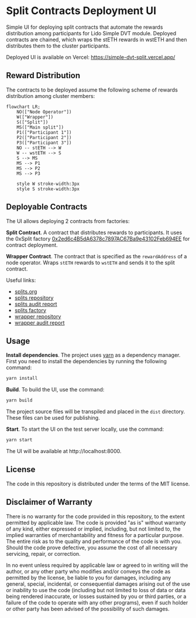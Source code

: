 # Split Contracts Deployment UI

Simple UI for deploying split contracts that automate the rewards distribution among participants for Lido Simple DVT module. Deployed contracts are chained, which wraps the stETH rewards in wstETH and then distributes them to the cluster participants.

Deployed UI is available on Vercel: https://simple-dvt-split.vercel.app/

## Reward Distribution

The contracts to be deployed assume the following scheme of rewards distribution among cluster members:

```mermaid
flowchart LR;
	NO(["Node Operator"])
	W(["Wrapper"])
	S(["Split"])
	MS(["Main split"])
	P1(["Participant 1"])
	P2(["Participant 2"])
	P3(["Participant 3"])
	NO -- stETH --> W
	W -- wstETH --> S
	S --> MS
	MS --> P1
	MS --> P2
	MS --> P3

	style W stroke-width:3px
	style S stroke-width:3px
```

## Deployable Contracts

The UI allows deploying 2 contracts from factories:

**Split Contract**. A contract that distributes rewards to participants. It uses the 0xSplit factory [0x2ed6c4B5dA6378c7897AC67Ba9e43102Feb694EE](https://etherscan.io/address/0x2ed6c4B5dA6378c7897AC67Ba9e43102Feb694EE) for contract deployment.

**Wrapper Contract**. The contract that is specified as the `rewardAddress` of a node operator. Wraps `stETH` rewards to `wstETH` and sends it to the split contract.

Useful links:

- [splits.org](https://splits.org/)
- [splits repository](https://github.com/0xSplits/splits-contracts)
- [splits audit report](https://github.com/0xSplits/splits-contracts/blob/main/audit/0xSplits_A-1.pdf)
- [splits factory](https://etherscan.io/address/0x2ed6c4B5dA6378c7897AC67Ba9e43102Feb694EE)
- [wrapper repository](https://github.com/ObolNetwork/obol-splits)
- [wrapper audit report](https://github.com/ObolNetwork/obol-splits/blob/main/audit/Obol%20Audit%20Report.pdf)

## Usage

**Install dependencies**. The project uses [yarn](https://yarnpkg.com/) as a dependency manager. First you need to install the dependencies by running the following command:

```bash
yarn install
```

**Build**. To build the UI, use the command:

```bash
yarn build
```

The project source files will be transpiled and placed in the `dist` directory. These files can be used for publishing.

**Start**. To start the UI on the test server locally, use the command:

```bash
yarn start
```

The UI will be available at http://localhost:8000.

## License

The code in this repository is distributed under the terms of the MIT license.

## Disclaimer of Warranty

There is no warranty for the code provided in this repository, to the extent permitted by applicable law. The code is provided "as is" without warranty of any kind, either expressed or implied, including, but not limited to, the implied warranties of merchantability and fitness for a particular purpose. The entire risk as to the quality and performance of the code is with you. Should the code prove defective, you assume the cost of all necessary servicing, repair, or correction.

In no event unless required by applicable law or agreed to in writing will the author, or any other party who modifies and/or conveys the code as permitted by the license, be liable to you for damages, including any general, special, incidental, or consequential damages arising out of the use or inability to use the code (including but not limited to loss of data or data being rendered inaccurate, or losses sustained by you or third parties, or a failure of the code to operate with any other programs), even if such holder or other party has been advised of the possibility of such damages.
